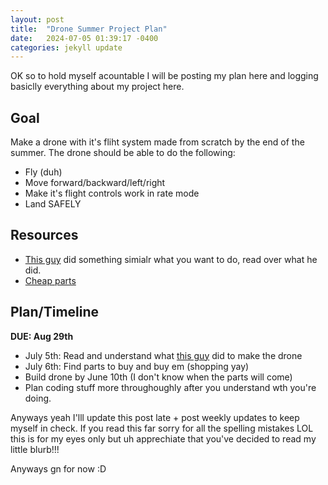```yaml
---
layout: post
title:  "Drone Summer Project Plan"
date:   2024-07-05 01:39:17 -0400
categories: jekyll update
---
```

OK so to hold myself acountable I will be posting my plan here and logging basiclly everything about my project here.

## Goal
Make a drone with it's fliht system made from scratch by the end of the summer. The drone should be able to do the following:
- Fly (duh)
- Move forward/backward/left/right
- Make it's flight controls work in rate mode
- Land SAFELY

## Resources
- [This guy](https://timhanewich.medium.com/my-greatest-engineering-accomplishment-the-scout-flight-controller-d8937fb45b24) did something simialr what you want to do, read over what he did.
- [Cheap parts](https://www.youtube.com/watch?v=GFNGUDT_9_c)

## Plan/Timeline
**DUE: Aug 29th**
- July 5th: Read and understand what [this guy](https://timhanewich.medium.com/my-greatest-engineering-accomplishment-the-scout-flight-controller-d8937fb45b24) did to make the drone
- July 6th: Find parts to buy and buy em (shopping yay)
- Build drone by June 10th (I don't know when the parts will come)
- Plan coding stuff more throughoughly after you understand wth you're doing.

Anyways yeah I'lll update this post late + post weekly updates to keep myself in check. If you read this far sorry for all the spelling mistakes LOL this is for my eyes only but uh apprechiate that you've decided to read my little blurb!!!

Anyways gn for now :D